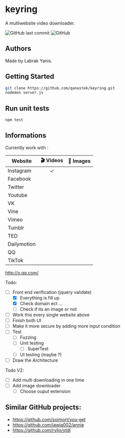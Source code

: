 # keyring
A mutliwebsite video downloader.

![GitHub last commit](https://img.shields.io/github/last-commit/qanastek/keyring.svg?style=flat-square)
![GitHub](https://img.shields.io/github/license/qanastek/keyring.svg?style=flat-square)

## Authors

Made by Labrak Yanis.

## Getting Started

```bash
git clone https://github.com/qanastek/keyring.git
nodemon server.js
```

## Run unit tests

```bash
npm test
```

## Informations

Currently work with :

| Website      | 🎬 Videos  | 🌁 Images |
| ---------    |:----------:| ----------:|
| Instagram    | ✓          |            |
| Facebook     |            |            |
| Twitter      |            |            |
| Youtube      |            |            |
| VK           |            |            |
| Vine         |            |            |
| Vimeo        |            |            |
| Tumblr       |            |            |
| TED          |            |            |
| Dailymotion  |            |            |
| QQ           |            |            |
| TikTok       |            |            |

http://v.qq.com/

Todo:
- [ ] Front end verification (jquery validate)
	- [x] Everything is fill up
	- [x] Check domain ect ...
	- [ ] Check if its an image or not
- [ ] Work this every single website above
- [ ] Finish both UI
- [ ] Make it more secure by adding more input condition
- [ ] Test
	- [ ] Fuzzing
	- [ ] Unit testing
		- [ ] SuperTest
	- [ ] UI testing (maybe ?)
- [ ] Draw the Architecture

Todo V2:
- [ ] Add multi downloading in one time
- [ ] Add image downloader
	- [ ] Choose ouput extension

## Similar GitHub projects:

* https://github.com/soimort/you-get
* https://github.com/iawia002/annie
* https://github.com/rylio/ytdl
